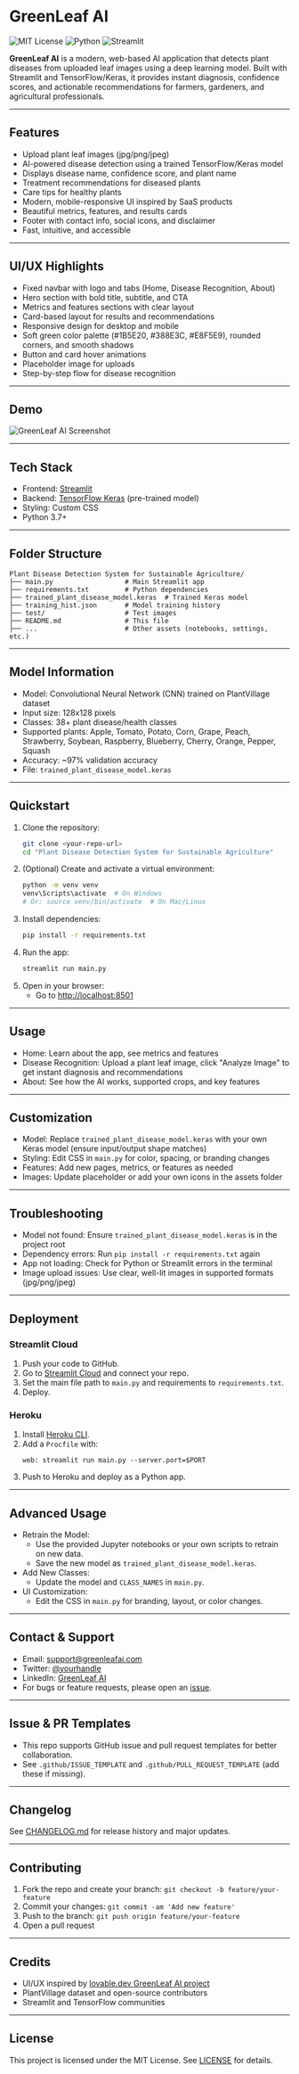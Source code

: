 # GreenLeaf AI

![MIT License](https://img.shields.io/badge/license-MIT-green)
![Python](https://img.shields.io/badge/python-3.7%2B-blue)
![Streamlit](https://img.shields.io/badge/streamlit-%E2%9C%94%EF%B8%8F-brightgreen)

**GreenLeaf AI** is a modern, web-based AI application that detects plant diseases from uploaded leaf images using a deep learning model. Built with Streamlit and TensorFlow/Keras, it provides instant diagnosis, confidence scores, and actionable recommendations for farmers, gardeners, and agricultural professionals.

---

## Features
- Upload plant leaf images (jpg/png/jpeg)
- AI-powered disease detection using a trained TensorFlow/Keras model
- Displays disease name, confidence score, and plant name
- Treatment recommendations for diseased plants
- Care tips for healthy plants
- Modern, mobile-responsive UI inspired by SaaS products
- Beautiful metrics, features, and results cards
- Footer with contact info, social icons, and disclaimer
- Fast, intuitive, and accessible

---

## UI/UX Highlights
- Fixed navbar with logo and tabs (Home, Disease Recognition, About)
- Hero section with bold title, subtitle, and CTA
- Metrics and features sections with clear layout
- Card-based layout for results and recommendations
- Responsive design for desktop and mobile
- Soft green color palette (#1B5E20, #388E3C, #E8F5E9), rounded corners, and smooth shadows
- Button and card hover animations
- Placeholder image for uploads
- Step-by-step flow for disease recognition

---

## Demo
![GreenLeaf AI Screenshot](./screenshot.png)

---

## Tech Stack
- Frontend: [Streamlit](https://streamlit.io/)
- Backend: [TensorFlow Keras](https://www.tensorflow.org/guide/keras) (pre-trained model)
- Styling: Custom CSS
- Python 3.7+

---

## Folder Structure
```
Plant Disease Detection System for Sustainable Agriculture/
├── main.py                  # Main Streamlit app
├── requirements.txt         # Python dependencies
├── trained_plant_disease_model.keras  # Trained Keras model
├── training_hist.json       # Model training history
├── test/                    # Test images
├── README.md                # This file
├── ...                      # Other assets (notebooks, settings, etc.)
```

---

## Model Information
- Model: Convolutional Neural Network (CNN) trained on PlantVillage dataset
- Input size: 128x128 pixels
- Classes: 38+ plant disease/health classes
- Supported plants: Apple, Tomato, Potato, Corn, Grape, Peach, Strawberry, Soybean, Raspberry, Blueberry, Cherry, Orange, Pepper, Squash
- Accuracy: ~97% validation accuracy
- File: `trained_plant_disease_model.keras`

---

## Quickstart
1. Clone the repository:
   ```sh
   git clone <your-repo-url>
   cd "Plant Disease Detection System for Sustainable Agriculture"
   ```
2. (Optional) Create and activate a virtual environment:
   ```sh
   python -m venv venv
   venv\Scripts\activate  # On Windows
   # Or: source venv/bin/activate  # On Mac/Linux
   ```
3. Install dependencies:
   ```sh
   pip install -r requirements.txt
   ```
4. Run the app:
   ```sh
   streamlit run main.py
   ```
5. Open in your browser:
   - Go to [http://localhost:8501](http://localhost:8501)

---

## Usage
- Home: Learn about the app, see metrics and features
- Disease Recognition: Upload a plant leaf image, click "Analyze Image" to get instant diagnosis and recommendations
- About: See how the AI works, supported crops, and key features

---

## Customization
- Model: Replace `trained_plant_disease_model.keras` with your own Keras model (ensure input/output shape matches)
- Styling: Edit CSS in `main.py` for color, spacing, or branding changes
- Features: Add new pages, metrics, or features as needed
- Images: Update placeholder or add your own icons in the assets folder

---

## Troubleshooting
- Model not found: Ensure `trained_plant_disease_model.keras` is in the project root
- Dependency errors: Run `pip install -r requirements.txt` again
- App not loading: Check for Python or Streamlit errors in the terminal
- Image upload issues: Use clear, well-lit images in supported formats (jpg/png/jpeg)

---

## Deployment
### Streamlit Cloud
1. Push your code to GitHub.
2. Go to [Streamlit Cloud](https://streamlit.io/cloud) and connect your repo.
3. Set the main file path to `main.py` and requirements to `requirements.txt`.
4. Deploy.

### Heroku
1. Install [Heroku CLI](https://devcenter.heroku.com/articles/heroku-cli).
2. Add a `Procfile` with:
   ```
   web: streamlit run main.py --server.port=$PORT
   ```
3. Push to Heroku and deploy as a Python app.

---

## Advanced Usage
- Retrain the Model:
  - Use the provided Jupyter notebooks or your own scripts to retrain on new data.
  - Save the new model as `trained_plant_disease_model.keras`.
- Add New Classes:
  - Update the model and `CLASS_NAMES` in `main.py`.
- UI Customization:
  - Edit the CSS in `main.py` for branding, layout, or color changes.

---

## Contact & Support
- Email: support@greenleafai.com
- Twitter: [@yourhandle](https://twitter.com/)
- LinkedIn: [GreenLeaf AI](https://linkedin.com/)
- For bugs or feature requests, please open an [issue](../../issues).

---

## Issue & PR Templates
- This repo supports GitHub issue and pull request templates for better collaboration.
- See `.github/ISSUE_TEMPLATE` and `.github/PULL_REQUEST_TEMPLATE` (add these if missing).

---

## Changelog
See [CHANGELOG.md](CHANGELOG.md) for release history and major updates.

---

## Contributing
1. Fork the repo and create your branch: `git checkout -b feature/your-feature`
2. Commit your changes: `git commit -am 'Add new feature'`
3. Push to the branch: `git push origin feature/your-feature`
4. Open a pull request

---

## Credits
- UI/UX inspired by [lovable.dev GreenLeaf AI project](https://lovable.dev/projects/84e4b156-1616-4747-b9cb-f3a8c714c87e)
- PlantVillage dataset and open-source contributors
- Streamlit and TensorFlow communities

---

## License
This project is licensed under the MIT License. See [LICENSE](LICENSE) for details.